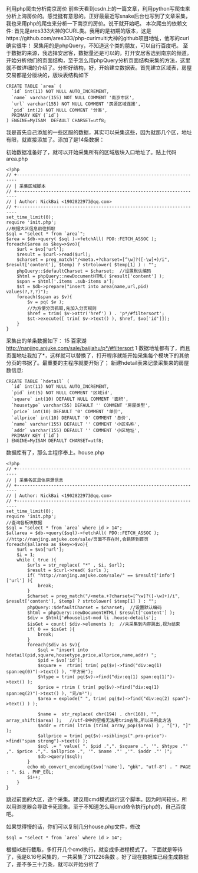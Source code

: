 利用php爬虫分析南京房价
前些天看到csdn上的一篇文章，利用python写爬虫来分析上海房价的。感觉挺有意思的。正好最最近写snake后台也写到了文章采集，我也来用php的爬虫来分析一下南京的房价。说干就开始吧。
本次爬虫的依赖文件: 首先是ares333大神的CURL类。我用的是初期的版本，这是https://github.com/ares333/php-curlmulti大神的github项目地址，他写的curl确实很牛！
采集用的是phpQuery，不知道这个类的朋友，可以自行百度吧。
至于数据的来源，我选择安居客，数据量还是可以的，打开安居客选到南京的频道。开始分析他们的页面结构，至于怎么用phpQuery分析页面结构采集的方法，这里就不做详细的介绍了。分析好结构，好，开始建立数据表。首先建立区域表，房屋交易都是分版块的，版块表结构如下

    CREATE TABLE `area` (
      `id` int(11) NOT NULL AUTO_INCREMENT,
      `name` varchar(155) NOT NULL COMMENT '南京市区',
      `url` varchar(155) NOT NULL COMMENT '房源区域连接',
      `pid` int(2) NOT NULL COMMENT '分类',
      PRIMARY KEY (`id`)
    ) ENGINE=MyISAM  DEFAULT CHARSET=utf8;


我是首先自己添加的一些区服的数据，其实可以采集这些，因为就那几个区，地址有限，就直接添加了。添加了是14条数据：

初始数据准备好了，就可以开始采集所有的区域版块入口地址了。贴上代码
area.php

    <?php
    // +----------------------------------------------------------------------
    // | 采集区域脚本
    // +----------------------------------------------------------------------
    // | Author: NickBai <1902822973@qq.com>
    // +----------------------------------------------------------------------
    set_time_limit(0);
    require 'init.php';
    //根据大区信息前往抓取
    $sql = "select * from `area`";
    $area = $db->query( $sql )->fetchAll( PDO::FETCH_ASSOC );
    foreach($area as $key=>$vo){
        $url = $vo['url'];
        $result = $curl->read($url);
        $charset = preg_match("/<meta.+?charset=[^\w]?([-\w]+)/i", $result['content'], $temp) ? strtolower( $temp[1] ) : "";  
        phpQuery::$defaultCharset = $charset;  //设置默认编码
        $html = phpQuery::newDocumentHTML( $result['content'] );
        $span = $html['.items .sub-items a'];
        $st = $db->prepare("insert into area(name,url,pid) values(?,?,?)");
        foreach($span as $v){
            $v = pq( $v );
            //为方便分页抓取,先加入分页规则
            $href = trim( $v->attr('href') ) . 'p*/#filtersort';
            $st->execute([ trim( $v->text() ), $href, $vo['id']]);
        }
    }
采集出的单条数据如下：
    15    百家湖    http://nanjing.anjuke.com/sale/baijiahu/p*/#filtersort    1
数据地址都有了，而且页面地址我加了*，这样就可以替换了，打开程序就能开始采集每个模块下的其他分页的书据了。最重要的主程序就要开始了；
新建hdetail表来记录采集来的房屋数信息:

    CREATE TABLE `hdetail` (
      `id` int(11) NOT NULL AUTO_INCREMENT,
      `pid` int(5) NOT NULL COMMENT '区域id',
      `square` int(10) DEFAULT NULL COMMENT '面积',
      `housetype` varchar(55) DEFAULT '' COMMENT '房屋类型',
      `price` int(10) DEFAULT '0' COMMENT '单价',
      `allprice` int(10) DEFAULT '0' COMMENT '总价',
      `name` varchar(155) DEFAULT '' COMMENT '小区名称',
      `addr` varchar(155) DEFAULT '' COMMENT '小区地址',
      PRIMARY KEY (`id`)
    ) ENGINE=MyISAM DEFAULT CHARSET=utf8;

数据库有了，那么主程序奉上。house.php

    <?php
    // +----------------------------------------------------------------------
    // | 采集各区具体房源信息
    // +----------------------------------------------------------------------
    // | Author: NickBai <1902822973@qq.com>
    // +----------------------------------------------------------------------
    set_time_limit(0);
    require 'init.php';
    //查询各板块数据
    $sql = "select * from `area` where id > 14";
    $allarea = $db->query($sql)->fetchAll( PDO::FETCH_ASSOC );
    //http://nanjing.anjuke.com/sale/页面不存在时,会跳转到首页
    foreach($allarea as $key=>$vo){
        $url = $vo['url'];
        $i = 1;
        while ( true ){
            $urls = str_replace( "*" , $i, $url);
            $result = $curl->read( $urls );
            if( "http://nanjing.anjuke.com/sale/" == $result['info']['url'] ){
                break;
            }
            $charset = preg_match("/<meta.+?charset=[^\w]?([-\w]+)/i", $result['content'], $temp) ? strtolower( $temp[1] ) : "";  
            phpQuery::$defaultCharset = $charset;  //设置默认编码
            $html = phpQuery::newDocumentHTML( $result['content'] );
            $div = $html['#houselist-mod li .house-details'];
            $isGet = count( $div->elements );  //未采集到内容跳出,视为结束
            if( 0 == $isGet ){
                break;
            }
            foreach($div as $v){
                $sql = "insert into hdetail(pid,square,housetype,price,allprice,name,addr) ";
                $pid = $vo['id'];
                $square =  rtrim( trim( pq($v)->find("div:eq(1) span:eq(0)")->text() ), "平方米");
                $htype = trim( pq($v)->find("div:eq(1) span:eq(1)")->text() );
                $price = rtrim ( trim( pq($v)->find("div:eq(1) span:eq(2)")->text() ), "元/m²");
                $area = explode(" ", trim( pq($v)->find("div:eq(2) span")->text() ) );
        
                $name =  str_replace( chr(194) . chr(160), "", array_shift($area) );   //utf-8中的空格无法用trim去除,所以采用此方法
                $addr = rtrim( ltrim (trim( array_pop($area) ) , "["), "]" );
                $allprice = trim( pq($v)->siblings(".pro-price")->find("span strong")->text() );
                $sql .= " value( ". $pid .",". $square .", '". $htype ."' ,". $price .",". $allprice .", '". $name ."' ,'". $addr ."' )";
                $db->query($sql);
            }
            echo mb_convert_encoding($vo['name'], "gbk", "utf-8") . " PAGE : ". $i . PHP_EOL;
            $i++;
        }
    }

跳过前面的大区，逐个采集。建议用cmd模式运行这个脚本。因为时间较长，所以用浏览器会导致卡死现象。至于不知道怎么用cmd命令执行php的，自己百度吧。

如果觉得慢的话，你们可以复制几分house.php文件，修改

    $sql = "select * from `area` where id > 14";

根据id进行截取，多打开几个cmd执行，就变成多进程模式了。
下面就是等待了，我是8.16号采集的，一共采集了311226条数 
。好了现在数据库已经生成数据了，差不多三十万条，就可以开始分析了
